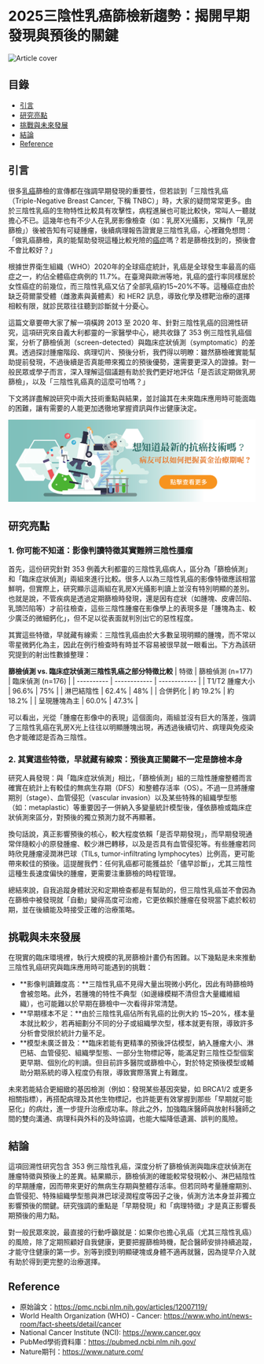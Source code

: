 # 2025三陰性乳癌篩檢新趨勢：揭開早期發現與預後的關鍵
![Article cover](https://i.imgur.com/cERoH8e.png)

## 目錄

* [引言](#introduction)
* [研究亮點](#highlights)
* [挑戰與未來發展](#future-work)
* [結論](#conclusion)
* [Reference](#reference)

## 引言<a id="introduction"></a>
很多<a href="https://breastcancer.tech">乳癌</a>篩檢的宣傳都在強調早期發現的重要性，但若談到「三陰性乳癌（Triple-Negative Breast Cancer, 下稱 TNBC）」時，大家的疑問常常更多。由於三陰性乳癌的生物特性比較具有攻擊性，病程進展也可能比較快，常叫人一聽就擔心不已。這幾年也有不少人在乳房影像檢查（如：乳房X光攝影，又稱作「乳房篩檢」）後被告知有可疑腫瘤，後續病理報告證實是三陰性乳癌，心裡難免想問：「做乳癌篩檢，真的能幫助發現這種比較兇險的<a href="https://cancerfree.io/">癌症</a>嗎？若是篩檢找到的，預後會不會比較好？」

根據世界衛生組織（WHO）2020年的全球癌症統計，乳癌是全球發生率最高的癌症之一，約佔全體癌症病例的 11.7%。在臺灣與歐洲等地，乳癌的盛行率同樣居於女性癌症的前幾位，而三陰性乳癌又佔了全部乳癌約15\~20%不等。這種癌症由於缺乏荷爾蒙受體（雌激素與黃體素）和 HER2 訊息，導致化學及標靶治療的選擇相較有限，就診民眾往往聽到診斷就十分憂心。

這篇文章要帶大家了解一項橫跨 2013 至 2020 年、針對三陰性乳癌的回溯性研究，這項研究來自義大利都靈的一家醫學中心，總共收錄了 353 例三陰性乳癌個案，分析了篩檢偵測（screen-detected）與臨床症狀偵測（symptomatic）的差異。透過探討腫瘤階段、病理切片、預後分析，我們得以明瞭：雖然篩檢確實能幫助提前發現，不過後續是否真能帶來獨立的預後優勢，還需要更深入的證據。對一般民眾或學子而言，深入理解這個議題有助於我們更好地評估「是否該定期做乳房篩檢」，以及「三陰性乳癌真的這麼可怕嗎？」

下文將詳盡解說研究中兩大技術重點與結果，並討論其在未來臨床應用時可能面臨的困難，讓有需要的人能更加透徹地掌握資訊與作出健康決定。

[![CancerFree](https://raw.githubusercontent.com/breastcancer-tech/Breast-Cancer/refs/heads/main/images/long_ad.png)](https://cancerfree.io)
## 研究亮點<a id="highlights"></a>
### 1\. 你可能不知道：影像判讀特徵其實難辨三陰性腫瘤

首先，這份研究針對 353 例義大利都靈的三陰性乳癌病人，區分為「篩檢偵測」和「臨床症狀偵測」兩組來進行比較。很多人以為三陰性乳癌的影像特徵應該相當鮮明，但實際上，研究顯示這兩組在乳房X光攝影判讀上並沒有特別明顯的差別。也就是說，不管疾病是透過定期篩檢時發現，還是因有症狀（如腫塊、皮膚凹陷、乳頭凹陷等）才前往檢查，這些三陰性腫瘤在影像學上的表現多是「腫塊為主、較少廣泛的微細鈣化」，但不足以從表面就判別出它的惡性程度。

其實這些特徵，早就藏有線索：三陰性乳癌由於大多數呈現明顯的腫塊，而不常以零星微鈣化為主，因此在例行檢查時有時並不容易被很早就一眼看出。下方為該研究提到的射出性數據整理：

__篩檢偵測 vs. 臨床症狀偵測三陰性乳癌之部分特徵比較__
| 特徵         | 篩檢偵測 (n=177) | 臨床偵測 (n=176) |
| ---------- | ------------ | ------------ |
| T1/T2 腫瘤大小 | 96.6%        | 75%          |
| 淋巴結陰性      | 62.4%        | 48%          |
| 合併鈣化       | 約 19.2%      | 約 18.2%      |
| 呈現腫塊為主     | 60.0%        | 47.3%        |

可以看出，光從「腫瘤在影像中的表現」這個面向，兩組並沒有巨大的落差，強調了三陰性乳癌在乳房X光上往往以明顯腫塊出現，再透過後續切片、病理與免疫染色才能確認是否為三陰性。

### 2\. 其實這些特徵，早就藏有線索：預後真正關鍵不一定是篩檢本身

研究人員發現：與「臨床症狀偵測」相比，「篩檢偵測」組的三陰性腫瘤整體而言確實在統計上有較佳的無病生存期（DFS）和整體存活率（OS）。不過一旦將腫瘤期別（stage）、血管侵犯（vascular invasion）以及某些特殊的組織學型態（如：metaplastic）等重要因子一併納入多變量統計模型後，僅依篩檢或臨床症狀偵測來區分，對預後的獨立預測力就不再顯著。

換句話說，真正影響預後的核心，較大程度依賴「是否早期發現」，而早期發現通常伴隨較小的原發腫瘤、較少淋巴轉移，以及是否具有血管侵犯等。有些腫瘤若同時欣見腫瘤浸潤淋巴球（TILs, tumor-infiltrating lymphocytes）比例高，更可能帶來較佳的預後。這提醒我們：任何乳癌都可能獲益於「儘早診斷」，尤其三陰性這種生長速度偏快的腫瘤，更需要注重篩檢的時程管理。

總結來說，自我追蹤身體狀況和定期檢查都是有幫助的，但三陰性乳癌並不會因為在篩檢中被發現就「自動」變得高度可治癒，它更依賴於腫瘤在發現當下處於較初期，並在後續能及時接受正確的治療策略。

## 挑戰與未來發展<a id="future-work"></a>
在現實的臨床環境裡，執行大規模的乳房篩檢計畫仍有困難。以下幾點是未來推動三陰性乳癌研究與臨床應用時可能遇到的挑戰：

* **影像判讀難度高：**三陰性乳癌不見得大量出現微小鈣化，因此有時篩檢時會被忽略。此外，若腫塊的特性不典型（如邊緣模糊不清但含大量纖維組織），也可能難以於早期在篩檢中一次看得非常清楚。
* **早期樣本不足：**由於三陰性乳癌佔所有乳癌的比例大約 15\~20%，樣本量本就比較少，若再細劃分不同的分子或組織學次型，樣本就更有限，導致許多分析會受限於統計力量不足。
* **模型未廣泛普及：**臨床若能有更精準的預後評估模型，納入腫瘤大小、淋巴結、血管侵犯、組織學型態、一部分生物標記等，能滿足對三陰性亞型個案更早期、個別化的判讀。但目前許多醫院或篩檢中心，對於特定預後模型或輔助分期系統的導入程度仍有限，導致實際落實上有難度。

未來若能結合更細緻的基因檢測（例如：發現某些基因突變，如 BRCA1/2 或更多相關指標），再搭配病理及其他生物標記，也許能更有效掌握到那些「早期就可能惡化」的病灶，進一步提升治療成功率。除此之外，加強臨床醫師與放射科醫師之間的雙向溝通、病理科與外科的及時協調，也能大幅降低遺漏、誤判的風險。

## 結論<a id="conclusion"></a>
這項回溯性研究包含 353 例三陰性乳癌，深度分析了篩檢偵測與臨床症狀偵測在腫瘤特徵與預後上的差異。結果顯示，篩檢偵測的確能較常發現較小、淋巴結陰性的早期腫瘤，因而帶來更好的無病生存期與整體存活率。但若同時考量腫瘤期別、血管侵犯、特殊組織學型態與淋巴球浸潤程度等因子之後，偵測方法本身並非獨立影響預後的關鍵。研究強調的重點是「早期發現」和「病理特徵」才是真正影響長期預後的用力點。

對一般民眾來說，最直接的行動呼籲就是：如果你也擔心乳癌（尤其三陰性乳癌）的風險，除了定期照顧好自我健康，更要把握篩檢時機，配合醫師安排持續追蹤，才能守住健康的第一步。別等到摸到明顯硬塊或身體不適再就醫，因為提早介入就有助於得到更完整的治療選擇。

## Reference<a id="reference"></a>
* 原始論文：<https://pmc.ncbi.nlm.nih.gov/articles/12007119/>
* World Health Organization (WHO) - Cancer: <https://www.who.int/news-room/fact-sheets/detail/cancer>
* National Cancer Institute (NCI): <https://www.cancer.gov>
* PubMed學術資料庫：<https://pubmed.ncbi.nlm.nih.gov/>
* Nature期刊：<https://www.nature.com/>